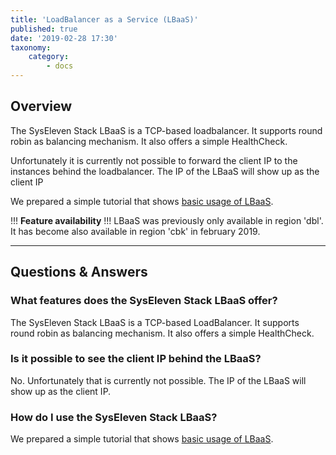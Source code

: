 ```yaml
---
title: 'LoadBalancer as a Service (LBaaS)'
published: true
date: '2019-02-28 17:30'
taxonomy:
    category:
        - docs
---
```


## Overview

The SysEleven Stack LBaaS is a TCP-based loadbalancer. It supports round robin as balancing mechanism.
It also offers a simple HealthCheck.

Unfortunately it is currently not possible to forward the client IP to the instances behind the loadbalancer. The IP of the LBaaS will show up as the client IP

We prepared a simple tutorial that shows [basic usage of LBaaS](../../../03.Tutorials/07.lbaas/docs.en.md).

!!! **Feature availability**
!!! LBaaS was previously only available in region 'dbl'. It has become also available in region 'cbk' in february 2019.

---

## Questions & Answers

### What features does the SysEleven Stack LBaaS offer?

The SysEleven Stack LBaaS is a TCP-based LoadBalancer. It supports round robin as balancing mechanism.
It also offers a simple HealthCheck.

### Is it possible to see the client IP behind the LBaaS?

No. Unfortunately that is currently not possible. The IP of the LBaaS will show up as the client IP.

### How do I use the SysEleven Stack LBaaS?

We prepared a simple tutorial that shows [basic usage of LBaaS](../../../03.Tutorials/07.lbaas/docs.en.md).
